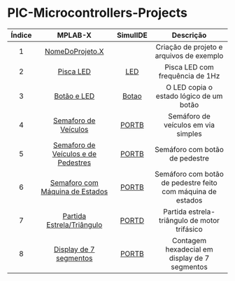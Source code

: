 # PIC-Microcontrollers-Projects

| Índice | MPLAB-X | SimulIDE | Descrição |
|:------:|:-------:|:--------:|:---------:|
| 1 | [NomeDoProjeto.X](https://github.com/JoseWRPereira/ucPICsimulIDE/tree/master/NomeDoProjeto.X) | | Criação de projeto e arquivos de exemplo |
| 2 |[Pisca LED](https://github.com/JoseWRPereira/ucPICsimulIDE/tree/master/c1_piscaLED.X)|[LED](https://github.com/JoseWRPereira/ucPICsimulIDE/tree/master/sim_LED)| Pisca LED com frequência de 1Hz |
| 3 |[Botão e LED](https://github.com/JoseWRPereira/ucPICsimulIDE/tree/master/c1_botaoLED.X)|[Botao](https://github.com/JoseWRPereira/ucPICsimulIDE/tree/master/sim_LED_botao)| O LED copia o estado lógico de um botão |
| 4 |[Semaforo de Veículos](https://github.com/JoseWRPereira/ucPICsimulIDE/tree/master/c1_semaforo_veiculos.X)|[PORTB](https://github.com/JoseWRPereira/ucPICsimulIDE/tree/master/sim_semaforo)| Semáforo de veículos em via simples |
| 5 |[Semaforo de Veículos e de Pedestres](https://github.com/JoseWRPereira/ucPICsimulIDE/tree/master/c1_semaforo_veiculos_pedestres.X)|[PORTB](https://github.com/JoseWRPereira/ucPICsimulIDE/tree/master/sim_semaforo)| Semáforo com botão de pedestre |
| 6 |[Semaforo com Máquina de Estados](https://github.com/JoseWRPereira/ucPICsimulIDE/tree/master/c1_semaforo_veiculos_pedestres_me.X)|[PORTB](https://github.com/JoseWRPereira/ucPICsimulIDE/tree/master/sim_semaforo)| Semáforo com botão de pedestre feito com máquina de estados |
| 7 |[Partida Estrela/Triângulo](https://github.com/JoseWRPereira/ucPICsimulIDE/tree/master/c1_partida_estrela_triangulo.X)|[PORTD](https://github.com/JoseWRPereira/ucPICsimulIDE/tree/master/sim_partida_estrela_triangulo)| Partida estrela-triângulo de motor trifásico |
| 8 |[Display de 7 segmentos](https://github.com/JoseWRPereira/ucPICsimulIDE/tree/master/c1_display7segmentos.X)|[PORTB](https://github.com/JoseWRPereira/ucPICsimulIDE/tree/master/sim_disp7seg)| Contagem hexadecial em display de 7 segmentos |
